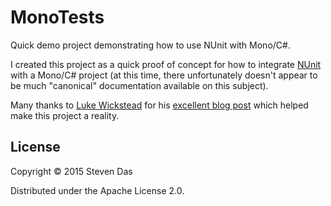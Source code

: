 # MonoTests
Quick demo project demonstrating how to use NUnit with Mono/C#.

I created this project as a quick proof of concept for how to
integrate [NUnit](http://www.nunit.org) with a Mono/C# project
(at this time, there unfortunately doesn't appear to be much
"canonical" documentation available on this subject).

Many thanks to [Luke Wickstead](https://lukewickstead.wordpress.com/)
for his [excellent blog post](https://lukewickstead.wordpress.com/2012/10/29/dotnetonlinux-day2-nunit/)
which helped make this project a reality.

## License

Copyright © 2015 Steven Das

Distributed under the Apache License 2.0.

